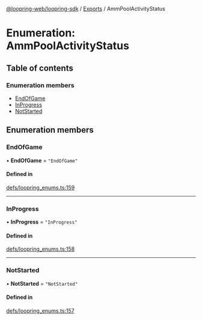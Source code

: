 [@loopring-web/loopring-sdk](../README.md) / [Exports](../modules.md) / AmmPoolActivityStatus

# Enumeration: AmmPoolActivityStatus

## Table of contents

### Enumeration members

- [EndOfGame](AmmPoolActivityStatus.md#endofgame)
- [InProgress](AmmPoolActivityStatus.md#inprogress)
- [NotStarted](AmmPoolActivityStatus.md#notstarted)

## Enumeration members

### EndOfGame

• **EndOfGame** = `"EndOfGame"`

#### Defined in

[defs/loopring_enums.ts:159](https://github.com/Loopring/loopring_sdk/blob/29b8a2c/src/defs/loopring_enums.ts#L159)

___

### InProgress

• **InProgress** = `"InProgress"`

#### Defined in

[defs/loopring_enums.ts:158](https://github.com/Loopring/loopring_sdk/blob/29b8a2c/src/defs/loopring_enums.ts#L158)

___

### NotStarted

• **NotStarted** = `"NotStarted"`

#### Defined in

[defs/loopring_enums.ts:157](https://github.com/Loopring/loopring_sdk/blob/29b8a2c/src/defs/loopring_enums.ts#L157)
